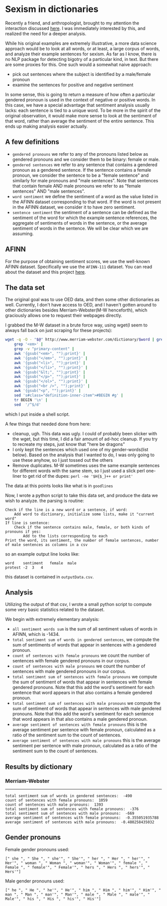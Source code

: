 # Sexism in dictionaries

Recently a friend, and anthropologist, brought to my attention the interaction discussed [here](https://medium.com/space-anthropology/sexism-in-the-oxford-dictionary-of-english-6d335c6a77b5#.ckk4vnor6). I was immediately interested by this, and realized the need for a deeper analysis. 

While his original examples are extremely illustrative, a more data science approach would be to look at all words, or at least, a large corpus of words, and analyze their example sentences for sexism. As far as I know, there is no NLP package for detecting bigotry of a particular kind, in text. But there are some proxies for this. One such would a somewhat naive approach:
- pick out sentences where the subject is identified by a male/female pronoun
- examine the sentences for positive and negative sentiment

In some sense, this is going to return a measure of how often a particular gendered pronoun is used in the context of negative or positive words. In this case, we have a special advantage that sentiment analysis usually lacks: each sentence is tied to a unique word. To be more in the spirit of the original observation, it would make more sense to look at the sentiment of that word, rather than average the sentiment of the entire sentence. This ends up making analysis easier actually. 

## A few definitions

- `gendered pronouns` we refer to any of the pronouns listed below as gendered pronouns and we consider them to be binary: female or male. 
- `gendered sentences` we refer to any sentence that contains a gendered pronoun as a gendered sentence. If the sentence contains a female pronoun, we consider the sentence to be a "female sentence" and similarly for male pronouns and "male sentences". Note that sentences that contain female AND male pronouns we refer to as "female sentences" AND "male sentences".
- `word sentiment` we define the sentiment of a word as the value listed in the AFINN dataset corresponding to that word. If the word is not present in the AFINN dataset, we consider it to have zero sentiment. 
- `sentence sentiment` the sentiment of a sentence can be defined as the sentiment of the word for which the example sentence references, the aggregate of sentiments of words in the sentence, or the average sentiment of words in the sentence. We will be clear which we are assuming.

## AFINN

For the purpose of obtaining sentiment scores, we use the well-known AFINN dataset. Specifically we use the `AFINN-111` dataset. You can read about the dataset and this project [here](http://www2.imm.dtu.dk/pubdb/views/publication_details.php?id=6010).

## The data set

The original goal was to use OED data, and then some other dictionaries as well. Currently, I don't have access to OED, and I haven't gotten around to other dictionaries besides Merriam-Webster(M-W henceforth), which graciously allows one to request their webpages directly. 

I grabbed the M-W dataset in a brute force way, using wget(I seem to always fall back on just scraping for these projects):
```bash
wget -q -O - "$@" http://www.merriam-webster.com/dictionary/$word | grep '<p class="definition-inner-item"' | 
	grep '<em>' | 
	grep -v "primary-content" | 
	awk '{gsub("<em>", "");print}' |
	awk '{gsub("</em>", "");print}' |
	awk '{gsub("<li>", "");print}' |
	awk '{gsub("</li>", "");print}' |
	awk '{gsub("&lt;", "");print}' |
	awk '{gsub("</p>", "");print}' |
	awk '{gsub("</ol>", "");print}' |
	awk '{gsub("<br />", "");print}' |
	awk '{gsub("<p", "");print}' |
	sed 's#class="definition-inner-item">#BEGIN #g' |
	tr BEGIN '\n' | 
	sed  '/^$/d'
```
which I put inside a shell script.

A few things that needed done from here:
- cleanup, ugh. This data was ugly. I could of probably been slicker with the wget, but this time, I did a fair amount of ad-hoc cleanup. If you try to recreate my steps, just know that "here be dragons"
- I only kept the sentences which used one of my gender-words(list below). Based on the analysis that I wanted to do, I was only going to use these anyhow, so I just tossed out the others
- Remove duplicates. M-W sometimes uses the same example sentences for different words with the same stem, so I just used a slick perl one-liner to get rid of the dupes: `perl -ne '$H{$_}++ or print'`

The data at this points looks like what is in `goodlines`

Now, I wrote a python script to take this data set, and produce the data we wish to analyze. the parsing is routine:
```
Check if the line is a new word or a sentence, if word:
	Add word to dictionary, initialize some lists, make it "current word"
If line is sentence:
	Check if the sentence contains male, female, or both kinds of pronouns if yes:
		Add to the lists corresponding to each
Print the word, its sentiment, the number of female sentences, number of male sentences as columns in a csv
```
so an example output line looks like:
```
word	sentiment	female	male
protest	-2	3	4
```
this dataset is contained in `outputData.csv`.

## Analysis

Utilizing the output of that csv, I wrote a small python script to compute some very basic statistics related to the dataset.

We begin with extremely elementary analysis:
- `all sentiment words sum` is the sum of all sentiment values of words in AFINN, which is -1434.
- `total sentiment sum of words in gendered sentences`, we compute the sum of sentiments of words that appear in sentences with a gendered pronoun.
- `count of sentences with female pronouns` we count the number of sentences with female gendered pronouns in our corpus.
- `count of sentences with male pronouns` we count the number of sentences with male gendered pronouns in our corpus.
- `total sentiment sum of sentences with female pronouns` we compute the sum of sentiment of words that appear in sentences with female gendered pronouns. Note that this add the word's sentiment for each sentence that word appears in that also contains a female gendered pronoun.
- `total sentiment sum of sentences with male pronouns` we compute the sum of sentiment of words that appear in sentences with male gendered pronouns. Note that this add the word's sentiment for each sentence that word appears in that also contains a male gendered pronoun.
- `average sentiment of sentences with female pronouns` this is the average sentiment per sentence with female pronoun, calculated as a ratio of the sentiment sum to the count of sentences.
- `average sentiment of sentences with male pronouns` this is the average sentiment per sentence with male pronoun, calculated as a ratio of the sentiment sum to the count of sentences.

## Results by dictionary

### Merriam-Webster
------------------
```
total sentiment sum of words in gendered sentences:  -490
count of sentences with female pronouns:  1059
count of sentences with male pronouns:  1393
total sentiment sum of sentences with female pronouns:  -376
total sentiment sum of sentences with male pronouns:  -669
average sentiment of sentences with female pronouns:  -0.355051935788
average sentiment of sentences with male pronouns:  -0.480258435032
```


## Gender pronouns

Female gender pronouns used:
```
[" she ", " She ", " she'", " She'", " her ", " Her ", " her'", " Her'", " woman ", " Woman ", " woman'", " Woman'", " female ", " Female ", " female'", " Female'", " hers ", " Hers ", " hers'", " Hers'"]
```

Male gender pronouns used:
```
[" he ", " He ", " he'", " He'", " him ", " Him ", " him'", " Him'", " man ", " Man ", " man'", " Man'", " male ", " Male ", " male'", " Male'", " his ", " His ", " his'", " His'"]
```